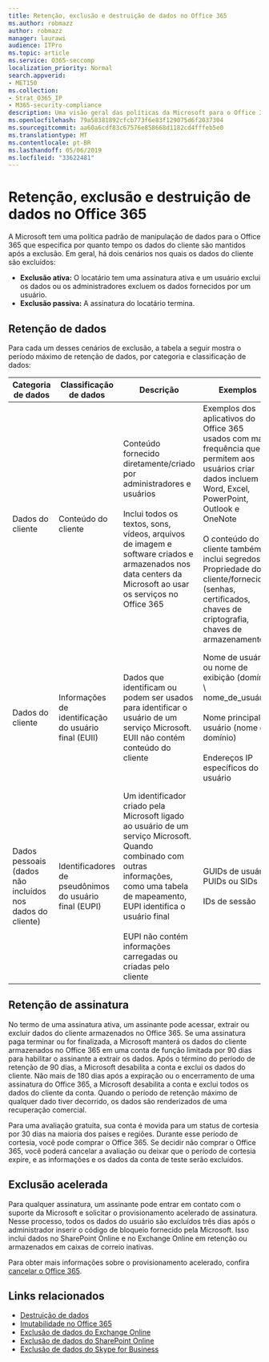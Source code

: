 ```yaml
---
title: Retenção, exclusão e destruição de dados no Office 365
ms.author: robmazz
author: robmazz
manager: laurawi
audience: ITPro
ms.topic: article
ms.service: O365-seccomp
localization_priority: Normal
search.appverid:
- MET150
ms.collection:
- Strat_O365_IP
- M365-security-compliance
description: Uma visão geral das políticas da Microsoft para o Office 365 em relação à retenção, exclusão e destruição de dados.
ms.openlocfilehash: 79a58381892cfcb773f6e83f129075d6f2037304
ms.sourcegitcommit: aa60a6cdf83c67576e858668d1182cd4fffeb5e0
ms.translationtype: MT
ms.contentlocale: pt-BR
ms.lasthandoff: 05/06/2019
ms.locfileid: "33622481"
---
```

# <a name="data-retention-deletion-and-destruction-in-office-365"></a>Retenção, exclusão e destruição de dados no Office 365

A Microsoft tem uma política padrão de manipulação de dados para o Office 365 que especifica por quanto tempo os dados do cliente são mantidos após a exclusão. Em geral, há dois cenários nos quais os dados do cliente são excluídos:

- **Exclusão ativa:** O locatário tem uma assinatura ativa e um usuário exclui os dados ou os administradores excluem os dados fornecidos por um usuário.
- **Exclusão passiva:** A assinatura do locatário termina.

## <a name="data-retention"></a>Retenção de dados

Para cada um desses cenários de exclusão, a tabela a seguir mostra o período máximo de retenção de dados, por categoria e classificação de dados:

| Categoria de dados | Classificação de dados | Descrição | Exemplos | Período de retenção |
|-----------------|-----------------|-----------------|----------------------------------|-------------------------------|
| Dados do cliente | Conteúdo do cliente| Conteúdo fornecido diretamente/criado por administradores e usuários <br><br> Inclui todos os textos, sons, vídeos, arquivos de imagem e software criados e armazenados nos data centers da Microsoft ao usar os serviços no Office 365 | Exemplos dos aplicativos do Office 365 usados com mais frequência que permitem aos usuários criar dados incluem Word, Excel, PowerPoint, Outlook e OneNote <br><br> O conteúdo do cliente também inclui segredos de Propriedade do cliente/fornecidos (senhas, certificados, chaves de criptografia, chaves de armazenamento) | **Cenário de exclusão ativa:** no máximo 30 dias <br><br> **Cenário de exclusão passiva:** no máximo 180 dias |
| Dados do cliente | Informações de identificação do usuário final (EUII) | Dados que identificam ou podem ser usados para identificar o usuário de um serviço Microsoft. EUII não contém conteúdo do cliente | Nome de usuário ou nome de exibição (domínio \ nome_de_usuário) <br><br> Nome principal do usuário (nome @ domínio) <br><br>  Endereços IP específicos do usuário | **Cenário de exclusão ativa:** no máximo 180 dias (apenas uma ação de administrador de locatário) <br><br> **Cenário de exclusão passiva:** no máximo 180 dias |
| Dados pessoais <br> (dados não incluídos nos dados do cliente) | Identificadores de pseudônimos do usuário final (EUPI) | Um identificador criado pela Microsoft ligado ao usuário de um serviço Microsoft. Quando combinado com outras informações, como uma tabela de mapeamento, EUPI identifica o usuário final <br><br> EUPI não contém informações carregadas ou criadas pelo cliente | GUIDs de usuário, PUIDs ou SIDs <br><br> IDs de sessão | **Cenário de exclusão ativa:** no máximo 30 dias <br><br> **Cenário de exclusão passiva:** no máximo 180 dias |

## <a name="subscription-retention"></a>Retenção de assinatura

No termo de uma assinatura ativa, um assinante pode acessar, extrair ou excluir dados do cliente armazenados no Office 365. Se uma assinatura paga terminar ou for finalizada, a Microsoft manterá os dados do cliente armazenados no Office 365 em uma conta de função limitada por 90 dias para habilitar o assinante a extrair os dados. Após o término do período de retenção de 90 dias, a Microsoft desabilita a conta e exclui os dados do cliente. Não mais de 180 dias após a expiração ou o encerramento de uma assinatura do Office 365, a Microsoft desabilita a conta e exclui todos os dados do cliente da conta. Quando o período de retenção máximo de qualquer dado tiver decorrido, os dados são renderizados de uma recuperação comercial.

Para uma avaliação gratuita, sua conta é movida para um status de cortesia por 30 dias na maioria dos países e regiões. Durante esse período de cortesia, você pode comprar o Office 365. Se decidir não comprar o Office 365, você poderá cancelar a avaliação ou deixar que o período de cortesia expire, e as informações e os dados da conta de teste serão excluídos.

## <a name="expedited-deletion"></a>Exclusão acelerada

Para qualquer assinatura, um assinante pode entrar em contato com o suporte da Microsoft e solicitar o provisionamento acelerado de assinatura. Nesse processo, todos os dados do usuário são excluídos três dias após o administrador inserir o código de bloqueio fornecido pela Microsoft. Isso inclui dados no SharePoint Online e no Exchange Online em retenção ou armazenados em caixas de correio inativas.

Para obter mais informações sobre o provisionamento acelerado, confira [cancelar o Office 365](https://support.office.com/article/Cancel-Office-365-for-business-b1bc0bef-4608-4601-813a-cdd9f746709a).

## <a name="related-links"></a>Links relacionados
- [Destruição de dados](office-365-data-destruction.md)
- [Imutabilidade no Office 365](office-365-data-immutability.md)
- [Exclusão de dados do Exchange Online](office-365-exchange-online-data-deletion.md)
- [Exclusão de dados do SharePoint Online](office-365-sharepoint-online-data-deletion.md)
- [Exclusão de dados do Skype for Business ](office-365-skype-data-deletion.md)